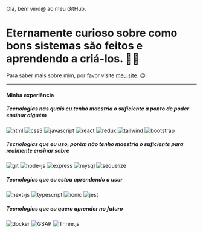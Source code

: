 Olá, bem vind@ ao meu GitHub.

# Eternamente curioso sobre como bons sistemas são feitos e aprendendo a criá-los. 👨‍💻 

Para saber mais sobre mim, por favor visite [meu site](https://isaacmuniz.vercel.app). 😉

---

#### Minha experiência

##### Tecnologias nas quais eu tenho maestria o suficiente a ponto de poder ensinar alguém

![html](https://user-images.githubusercontent.com/37576563/160243759-a12f5a1b-581c-454b-8a5d-7e86d1aadd2e.png)
![css3](https://user-images.githubusercontent.com/37576563/160243802-4d180142-c4d5-49e9-99f8-8d2d1a3546f3.png)
![javascript](https://user-images.githubusercontent.com/37576563/160047811-bab27e83-35d6-4a27-925b-9b996c573a49.png)
![react](https://user-images.githubusercontent.com/37576563/160046597-131c748c-9609-4836-a8da-678345d29537.png)
![redux](https://user-images.githubusercontent.com/37576563/160047687-15f0aa28-fdce-477d-b543-32131f4ae318.png)
![tailwind](https://user-images.githubusercontent.com/37576563/160243021-28610e05-79e3-41f6-9470-d969d75637fa.png)
![bootstrap](https://user-images.githubusercontent.com/37576563/199377146-72bc245c-4589-4ec6-a2a8-3be955569bc0.png)

##### Tecnologias que eu uso, porém não tenho maestria o suficiente para realmente ensinar sobre

![git](https://user-images.githubusercontent.com/37576563/160243346-1beba7ff-ca40-4333-a7d8-64bec86000ac.png)
![node-js](https://user-images.githubusercontent.com/37576563/160046386-57c9f15f-1876-4bfc-a265-49c2e4eefa89.png)
![express](https://user-images.githubusercontent.com/37576563/163659798-6b3ec94e-21cb-4d80-bd5a-60de5687a10d.png)
![mysql](https://user-images.githubusercontent.com/37576563/160047582-d90a2605-61d9-4a8d-a6eb-1ef781e33eeb.png)
![sequelize](https://user-images.githubusercontent.com/37576563/160049581-ef32f180-80a6-4d2b-8324-2e3482515dab.png)

##### Tecnologias que eu estou aprendendo a usar

![next-js](https://user-images.githubusercontent.com/37576563/194781543-fbc505cb-db6f-4861-8027-869b98160f60.png)
![typescript](https://user-images.githubusercontent.com/37576563/189236780-91992aa3-cbbb-41eb-9fc9-09a2c5af9dc9.png)
![ionic](https://github.com/codigoisaac/codigoisaac/assets/37576563/e3f5811c-4eb0-47ad-aedf-f530db8e440f)
![jest](https://user-images.githubusercontent.com/37576563/189237033-8d81521b-2fd3-4e3b-8fb3-ca2039af87f3.png)

##### Tecnologias que eu quero aprender no futuro

![docker](https://user-images.githubusercontent.com/37576563/226075448-daa62268-c42b-4762-b693-01e24d990741.png)
![GSAP](https://user-images.githubusercontent.com/37576563/229671645-5f255d8c-3c04-4aaf-b4b1-aac8c73d6e85.png)
![Three.js](https://user-images.githubusercontent.com/37576563/229672376-cc688b8c-182f-45a6-91a0-c3be5e0c5897.png)




